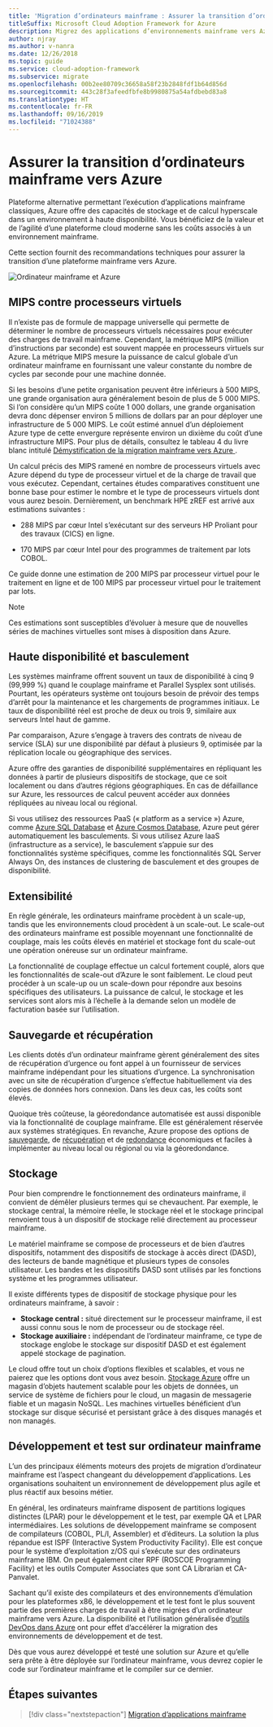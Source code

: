 ```yaml
---
title: 'Migration d’ordinateurs mainframe : Assurer la transition d’ordinateurs mainframe vers Azure'
titleSuffix: Microsoft Cloud Adoption Framework for Azure
description: Migrez des applications d’environnements mainframe vers Azure pour les systèmes qui s’exécutent sur des ordinateurs mainframe.
author: njray
ms.author: v-nanra
ms.date: 12/26/2018
ms.topic: guide
ms.service: cloud-adoption-framework
ms.subservice: migrate
ms.openlocfilehash: 00b2ee80709c36658a58f23b2848fdf1b64d856d
ms.sourcegitcommit: 443c28f3afeedfbfe8b9980875a54afdbebd83a8
ms.translationtype: HT
ms.contentlocale: fr-FR
ms.lasthandoff: 09/16/2019
ms.locfileid: "71024388"
---
```

# <a name="make-the-switch-from-mainframes-to-azure"></a>Assurer la transition d’ordinateurs mainframe vers Azure

Plateforme alternative permettant l’exécution d’applications mainframe classiques, Azure offre des capacités de stockage et de calcul hyperscale dans un environnement à haute disponibilité. Vous bénéficiez de la valeur et de l’agilité d’une plateforme cloud moderne sans les coûts associés à un environnement mainframe.

Cette section fournit des recommandations techniques pour assurer la transition d’une plateforme mainframe vers Azure.

![Ordinateur mainframe et Azure](../../_images/mainframe-migration/make-the-switch.png)

## <a name="mips-vs-vcpus"></a>MIPS contre processeurs virtuels

Il n’existe pas de formule de mappage universelle qui permette de déterminer le nombre de processeurs virtuels nécessaires pour exécuter des charges de travail mainframe. Cependant, la métrique MIPS (million d’instructions par seconde) est souvent mappée en processeurs virtuels sur Azure. La métrique MIPS mesure la puissance de calcul globale d’un ordinateur mainframe en fournissant une valeur constante du nombre de cycles par seconde pour une machine donnée.

Si les besoins d’une petite organisation peuvent être inférieurs à 500 MIPS, une grande organisation aura généralement besoin de plus de 5 000 MIPS. Si l’on considère qu’un MIPS coûte 1 000 dollars, une grande organisation devra donc dépenser environ 5 millions de dollars par an pour déployer une infrastructure de 5 000 MIPS. Le coût estimé annuel d’un déploiement Azure type de cette envergure représente environ un dixième du coût d’une infrastructure MIPS. Pour plus de détails, consultez le tableau 4 du livre blanc intitulé [Démystification de la migration mainframe vers Azure ](https://azure.microsoft.com/resources/demystifying-mainframe-to-azure-migration).

Un calcul précis des MIPS ramené en nombre de processeurs virtuels avec Azure dépend du type de processeur virtuel et de la charge de travail que vous exécutez. Cependant, certaines études comparatives constituent une bonne base pour estimer le nombre et le type de processeurs virtuels dont vous aurez besoin. Dernièrement, un benchmark HPE zREF est arrivé aux estimations suivantes :

- 288 MIPS par cœur Intel s’exécutant sur des serveurs HP Proliant pour des travaux (CICS) en ligne.

- 170 MIPS par cœur Intel pour des programmes de traitement par lots COBOL.

Ce guide donne une estimation de 200 MIPS par processeur virtuel pour le traitement en ligne et de 100 MIPS par processeur virtuel pour le traitement par lots.

> [!NOTE]
> Ces estimations sont susceptibles d’évoluer à mesure que de nouvelles séries de machines virtuelles sont mises à disposition dans Azure.

## <a name="high-availability-and-failover"></a>Haute disponibilité et basculement

Les systèmes mainframe offrent souvent un taux de disponibilité à cinq 9 (99,999 %) quand le couplage mainframe et Parallel Sysplex sont utilisés. Pourtant, les opérateurs système ont toujours besoin de prévoir des temps d’arrêt pour la maintenance et les chargements de programmes initiaux. Le taux de disponibilité réel est proche de deux ou trois 9, similaire aux serveurs Intel haut de gamme.

Par comparaison, Azure s’engage à travers des contrats de niveau de service (SLA) sur une disponibilité par défaut à plusieurs 9, optimisée par la réplication locale ou géographique des services.

Azure offre des garanties de disponibilité supplémentaires en répliquant les données à partir de plusieurs dispositifs de stockage, que ce soit localement ou dans d’autres régions géographiques. En cas de défaillance sur Azure, les ressources de calcul peuvent accéder aux données répliquées au niveau local ou régional.

Si vous utilisez des ressources PaaS (« platform as a service ») Azure, comme [Azure SQL Database](https://docs.microsoft.com/azure/sql-database/sql-database-technical-overview) et [Azure Cosmos Database](https://docs.microsoft.com/azure/cosmos-db/introduction), Azure peut gérer automatiquement les basculements. Si vous utilisez Azure IaaS (infrastructure as a service), le basculement s’appuie sur des fonctionnalités système spécifiques, comme les fonctionnalités SQL Server Always On, des instances de clustering de basculement et des groupes de disponibilité.

## <a name="scalability"></a>Extensibilité

En règle générale, les ordinateurs mainframe procèdent à un scale-up, tandis que les environnements cloud procèdent à un scale-out. Le scale-out des ordinateurs mainframe est possible moyennant une fonctionnalité de couplage, mais les coûts élevés en matériel et stockage font du scale-out une opération onéreuse sur un ordinateur mainframe.

La fonctionnalité de couplage effectue un calcul fortement couplé, alors que les fonctionnalités de scale-out d’Azure le sont faiblement. Le cloud peut procéder à un scale-up ou un scale-down pour répondre aux besoins spécifiques des utilisateurs. La puissance de calcul, le stockage et les services sont alors mis à l’échelle à la demande selon un modèle de facturation basée sur l’utilisation.

## <a name="backup-and-recovery"></a>Sauvegarde et récupération

Les clients dotés d’un ordinateur mainframe gèrent généralement des sites de récupération d’urgence ou font appel à un fournisseur de services mainframe indépendant pour les situations d’urgence. La synchronisation avec un site de récupération d’urgence s’effectue habituellement via des copies de données hors connexion. Dans les deux cas, les coûts sont élevés.

Quoique très coûteuse, la géoredondance automatisée est aussi disponible via la fonctionnalité de couplage mainframe. Elle est généralement réservée aux systèmes stratégiques. En revanche, Azure propose des options de [sauvegarde](https://docs.microsoft.com/azure/backup/backup-introduction-to-azure-backup), de [récupération](https://docs.microsoft.com/azure/site-recovery/site-recovery-overview) et de [redondance](https://docs.microsoft.com/azure/storage/common/storage-redundancy) économiques et faciles à implémenter au niveau local ou régional ou via la géoredondance.

## <a name="storage"></a>Stockage

Pour bien comprendre le fonctionnement des ordinateurs mainframe, il convient de démêler plusieurs termes qui se chevauchent. Par exemple, le stockage central, la mémoire réelle, le stockage réel et le stockage principal renvoient tous à un dispositif de stockage relié directement au processeur mainframe.

Le matériel mainframe se compose de processeurs et de bien d’autres dispositifs, notamment des dispositifs de stockage à accès direct (DASD), des lecteurs de bande magnétique et plusieurs types de consoles utilisateur. Les bandes et les dispositifs DASD sont utilisés par les fonctions système et les programmes utilisateur.

Il existe différents types de dispositif de stockage physique pour les ordinateurs mainframe, à savoir :

- **Stockage central :** situé directement sur le processeur mainframe, il est aussi connu sous le nom de processeur ou de stockage réel.
- **Stockage auxiliaire :** indépendant de l’ordinateur mainframe, ce type de stockage englobe le stockage sur dispositif DASD et est également appelé stockage de pagination.

Le cloud offre tout un choix d’options flexibles et scalables, et vous ne paierez que les options dont vous avez besoin. [Stockage Azure](https://docs.microsoft.com/azure/storage/common/storage-introduction) offre un magasin d’objets hautement scalable pour les objets de données, un service de système de fichiers pour le cloud, un magasin de messagerie fiable et un magasin NoSQL. Les machines virtuelles bénéficient d’un stockage sur disque sécurisé et persistant grâce à des disques managés et non managés.

## <a name="mainframe-development-and-testing"></a>Développement et test sur ordinateur mainframe

L’un des principaux éléments moteurs des projets de migration d’ordinateur mainframe est l’aspect changeant du développement d’applications. Les organisations souhaitent un environnement de développement plus agile et plus réactif aux besoins métier.

En général, les ordinateurs mainframe disposent de partitions logiques distinctes (LPAR) pour le développement et le test, par exemple QA et LPAR intermédiaires. Les solutions de développement mainframe se composent de compilateurs (COBOL, PL/I, Assembler) et d’éditeurs. La solution la plus répandue est ISPF (Interactive System Productivity Facility). Elle est conçue pour le système d’exploitation z/OS qui s’exécute sur des ordinateurs mainframe IBM. On peut également citer RPF (ROSCOE Programming Facility) et les outils Computer Associates que sont CA Librarian et CA-Panvalet.

Sachant qu’il existe des compilateurs et des environnements d’émulation pour les plateformes x86, le développement et le test font le plus souvent partie des premières charges de travail à être migrées d’un ordinateur mainframe vers Azure. La disponibilité et l’utilisation généralisée d’[outils DevOps dans Azure](https://azure.microsoft.com/solutions/devops) ont pour effet d’accélérer la migration des environnements de développement et de test.

Dès que vous aurez développé et testé une solution sur Azure et qu’elle sera prête à être déployée sur l’ordinateur mainframe, vous devrez copier le code sur l’ordinateur mainframe et le compiler sur ce dernier.

## <a name="next-steps"></a>Étapes suivantes

> [!div class="nextstepaction"]
> [Migration d’applications mainframe](./application-strategies.md)
